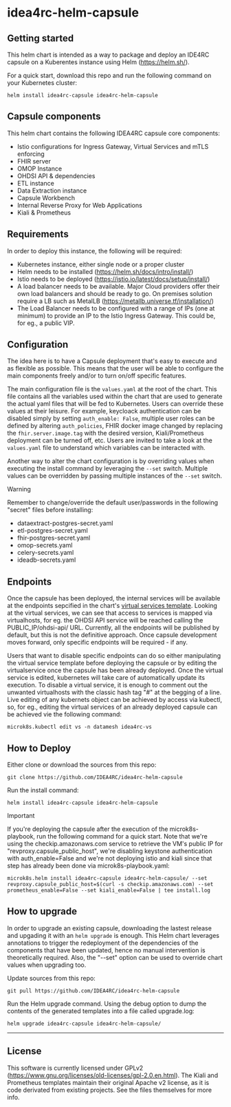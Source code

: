 # idea4rc-helm-capsule

## Getting started
This helm chart is intended as a way to package and deploy an IDE4RC capsule on a Kuberentes instance using Helm (https://helm.sh/). 

For a quick start, download this repo and run the following command on your Kubernetes cluster:

```
helm install idea4rc-capsule idea4rc-helm-capsule
```

## Capsule components
This helm chart contains the following IDEA4RC capsule core components:
- Istio configurations for Ingress Gateway, Virtual Services and mTLS enforcing
- FHIR server
- OMOP Instance
- OHDSI API & dependencies
- ETL instance
- Data Extraction instance
- Capsule Workbench
- Internal Reverse Proxy for Web Applications
- Kiali & Prometheus

## Requirements
In order to deploy this instance, the following will be required:

- Kubernetes instance, either single node or a proper cluster
- Helm needs to be installed (https://helm.sh/docs/intro/install/)
- Istio needs to be deployed (https://istio.io/latest/docs/setup/install/)
- A load balancer needs to be available. Major Cloud providers offer their own load balancers and should be ready to go. On premises solution require a LB such as MetalLB (https://metallb.universe.tf/installation/)
- The Load Balancer needs to be configured with a range of IPs (one at minimum) to provide an IP to the Istio Ingress Gateway. This could be, for eg., a public VIP.

## Configuration
The idea here is to have a Capsule deployment that's easy to execute and as flexible as possible. This means that the user will be able to configure the main components freely and/or to turn on/off specific features. 

The main configuration file is the ```values.yaml``` at the root of the chart. This file contains all the variables used within the chart that are used to generate the actual yaml files that will be fed to Kubernetes. Users can override these values at their leisure. For example, keycloack authentication can be disabled simply by setting ```auth_enable: False```, multiple user roles can be defined by altering ```auth_policies```, FHIR docker image changed by replacing the ```fhir.server.image.tag``` with the desired version, Kiali/Prometheus deployment can be turned off, etc. Users are invited to take a look at the ```values.yaml``` file to understand which variables can be interacted with.

Another way to alter the chart configuration is by overriding values when executing the install command by leveraging the ```--set``` switch. Multiple values can be overridden by passing multiple instances of the ```--set``` switch.

> [!WARNING]
> Remember to change/override the default user/passwords in the following "secret" files before installing:
>   - dataextract-postgres-secret.yaml 
>   - etl-postgres-secret.yaml 
>   - fhir-postgres-secret.yaml 
>   - omop-secrets.yaml
>   - celery-secrets.yaml
>   - ideadb-secrets.yaml

## Endpoints
Once the capsule has been deployed, the internal services will be available at the endpoints sepcified in the chart's [virtual services template](templates/capsule-vs.yaml). Looking at the virtual services, we can see that access to services is mapped via virtualhosts, for eg. the OHDSI API service will be reached calling the PUBLIC_IP/ohdsi-api/ URL. Currently, all the endpoints will be published by default, but this is not the definitive approach. Once capsule development moves forward, only specific endpoints will be required - if any. 

Users that want to disable specific endpoints can do so either manipulating the virtual service template before deploying the capsule or by editing the virtualservice once the capsule has been already deployed. Once the virtual service is edited, kubernetes will take care of automatically update its execution. To disable a virtual service, it is enough to comment out the unwanted virtualhosts with the classic hash tag "#" at the begging of a line. Live editing of any kubernets object can be achieved by access via kubectl, so, for eg., editing the virtual services of an already deployed capsule can be achieved vie the following command:

```
microk8s.kubectl edit vs -n datamesh idea4rc-vs
```

## How to Deploy

Either clone or download the sources from this repo:
```
git clone https://github.com/IDEA4RC/idea4rc-helm-capsule
```

Run the install command:
```
helm install idea4rc-capsule idea4rc-helm-capsule
```

> [!IMPORTANT]
> If you're deploying the capsule after the execution of the microk8s-playbook, run the following command for a quick start. Note that we're using the checkip.amazonaws.com service to retrieve the VM's public IP for "revproxy.capsule_public_host", we're disabling keystone authentication with auth_enable=False and we're not deploying istio and kiali since that step has already been done via microk8s-playbook.yaml:
> 
> ```
> microk8s.helm install idea4rc-capsule idea4rc-helm-capsule/ --set revproxy.capsule_public_host=$(curl -s checkip.amazonaws.com) --set prometheus_enable=False --set kiali_enable=False | tee install.log
> ```

## How to upgrade
In order to upgrade an existing capsule, downloading the lastest release and upgading it with an ```helm upgrade``` is enough. This Helm chart leverages annotations to trigger the redeployment of the dependencies of the components that have been updated, hence no manual intervention is theoretically required. Also, the "--set" option can be used to override chart values when upgrading too.

Update sources from this repo:
```
git pull https://github.com/IDEA4RC/idea4rc-helm-capsule
```

Run the Helm upgrade command. Using the debug option to dump the contents of the generated templates into a file called upgrade.log:
```
helm upgrade idea4rc-capsule idea4rc-helm-capsule/
```

***

## License
This software is currently licensed under GPLv2 (https://www.gnu.org/licenses/old-licenses/gpl-2.0.en.html).
The Kiali and Prometheus templates maintain their original Apache v2 license, as it is code derivated from existing projects. See the files themselves for more info.

